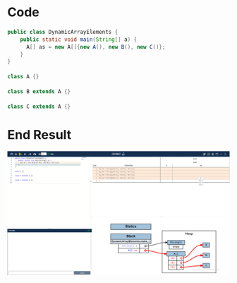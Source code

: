 # Code
```java
public class DynamicArrayElements {
    public static void main(String[] a) {
      A[] as = new A[]{new A(), new B(), new C()};
    }
}

class A {}

class B extends A {}

class C extends A {}
```

# End Result
![img_1.png](img_1.png)